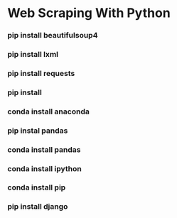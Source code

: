 
# Web Scraping With Python


### pip install beautifulsoup4
### pip install lxml
### pip install requests
### pip install
### conda install anaconda
### pip instal pandas
### conda install pandas
### conda install ipython
### conda install pip
### pip install django
